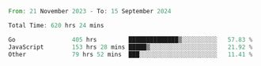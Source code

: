 <!--START_SECTION:waka-->

```rust
From: 21 November 2023 - To: 15 September 2024

Total Time: 620 hrs 24 mins

Go                405 hrs         ██████████████▒░░░░░░░░░░   57.83 %
JavaScript        153 hrs 28 mins █████▒░░░░░░░░░░░░░░░░░░░   21.92 %
Other             79 hrs 52 mins  ███░░░░░░░░░░░░░░░░░░░░░░   11.41 %
```

<!--END_SECTION:waka-->
